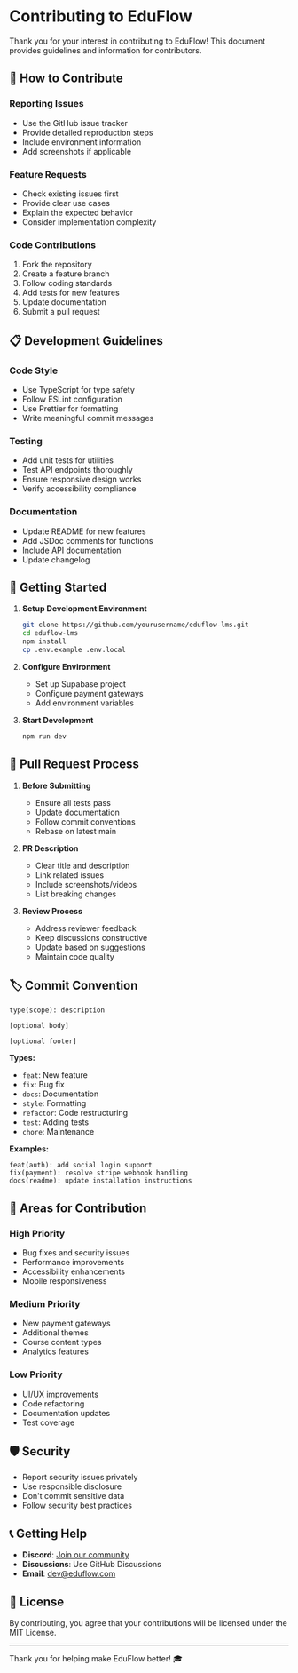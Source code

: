 # Contributing to EduFlow

Thank you for your interest in contributing to EduFlow! This document provides guidelines and information for contributors.

## 🤝 How to Contribute

### Reporting Issues
- Use the GitHub issue tracker
- Provide detailed reproduction steps
- Include environment information
- Add screenshots if applicable

### Feature Requests
- Check existing issues first
- Provide clear use cases
- Explain the expected behavior
- Consider implementation complexity

### Code Contributions
1. Fork the repository
2. Create a feature branch
3. Follow coding standards
4. Add tests for new features
5. Update documentation
6. Submit a pull request

## 📋 Development Guidelines

### Code Style
- Use TypeScript for type safety
- Follow ESLint configuration
- Use Prettier for formatting
- Write meaningful commit messages

### Testing
- Add unit tests for utilities
- Test API endpoints thoroughly
- Ensure responsive design works
- Verify accessibility compliance

### Documentation
- Update README for new features
- Add JSDoc comments for functions
- Include API documentation
- Update changelog

## 🚀 Getting Started

1. **Setup Development Environment**
   ```bash
   git clone https://github.com/yourusername/eduflow-lms.git
   cd eduflow-lms
   npm install
   cp .env.example .env.local
   ```

2. **Configure Environment**
   - Set up Supabase project
   - Configure payment gateways
   - Add environment variables

3. **Start Development**
   ```bash
   npm run dev
   ```

## 📝 Pull Request Process

1. **Before Submitting**
   - Ensure all tests pass
   - Update documentation
   - Follow commit conventions
   - Rebase on latest main

2. **PR Description**
   - Clear title and description
   - Link related issues
   - Include screenshots/videos
   - List breaking changes

3. **Review Process**
   - Address reviewer feedback
   - Keep discussions constructive
   - Update based on suggestions
   - Maintain code quality

## 🏷️ Commit Convention

```
type(scope): description

[optional body]

[optional footer]
```

**Types:**
- `feat`: New feature
- `fix`: Bug fix
- `docs`: Documentation
- `style`: Formatting
- `refactor`: Code restructuring
- `test`: Adding tests
- `chore`: Maintenance

**Examples:**
```
feat(auth): add social login support
fix(payment): resolve stripe webhook handling
docs(readme): update installation instructions
```

## 🎯 Areas for Contribution

### High Priority
- Bug fixes and security issues
- Performance improvements
- Accessibility enhancements
- Mobile responsiveness

### Medium Priority
- New payment gateways
- Additional themes
- Course content types
- Analytics features

### Low Priority
- UI/UX improvements
- Code refactoring
- Documentation updates
- Test coverage

## 🛡️ Security

- Report security issues privately
- Use responsible disclosure
- Don't commit sensitive data
- Follow security best practices

## 📞 Getting Help

- **Discord**: [Join our community](https://discord.gg/eduflow)
- **Discussions**: Use GitHub Discussions
- **Email**: dev@eduflow.com

## 📄 License

By contributing, you agree that your contributions will be licensed under the MIT License.

---

Thank you for helping make EduFlow better! 🎓
